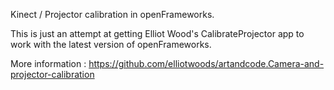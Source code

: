 Kinect / Projector calibration in openFrameworks.

This is just an attempt at getting Elliot Wood's CalibrateProjector app to work with the latest version of openFrameworks.

More information :
https://github.com/elliotwoods/artandcode.Camera-and-projector-calibration